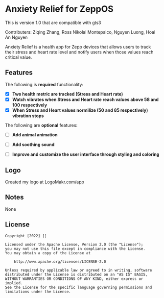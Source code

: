 # Anxiety Relief for ZeppOS

This is version 1.0 that are compatible with gts3

Contributers:
Ziqing Zhang,
Ross Nikolai Montepalco,
Nguyen Luong,
Hoai An Nguyen

Anxiety Relief is a health app for Zepp  devices that allows users to track their stress and heart rate level and notify users when those values reach critical value. 


## Features

The following is **required** functionality:

- [X] **Two health metric are tracked (Stress and Heart rate)**
- [X] **Watch vibrates when Stress and Heart rate reach values above 58 and 100 respectively**
- [X] **When Stress and Heart values normilize (50 and 85 respectively) vibration stops**
 
The following are **optional** features:

- [ ] **Add animal animation**
- [ ] **Add soothing sound**
- [ ] **Improve and customize the user interface through styling and coloring**



## Logo 
Created my logo at LogoMakr.com/app

## Notes
None

## License

    Copyright [2022] []

    Licensed under the Apache License, Version 2.0 (the "License");
    you may not use this file except in compliance with the License.
    You may obtain a copy of the License at

        http://www.apache.org/licenses/LICENSE-2.0

    Unless required by applicable law or agreed to in writing, software
    distributed under the License is distributed on an "AS IS" BASIS,
    WITHOUT WARRANTIES OR CONDITIONS OF ANY KIND, either express or implied.
    See the License for the specific language governing permissions and
    limitations under the License.
